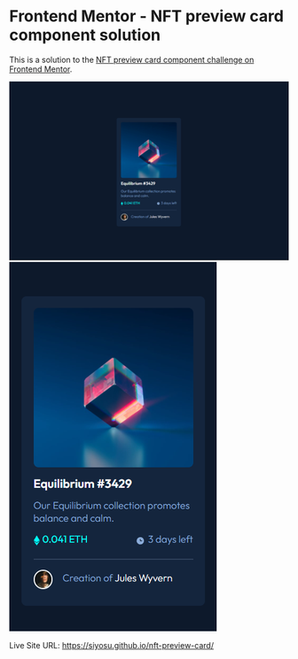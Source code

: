 # Frontend Mentor - NFT preview card component solution

This is a solution to the [NFT preview card component challenge on Frontend Mentor](https://www.frontendmentor.io/challenges/nft-preview-card-component-SbdUL_w0U).

![](./images/screenshot1.png)
![](./images/screenshot2.png)

Live Site URL: https://siyosu.github.io/nft-preview-card/